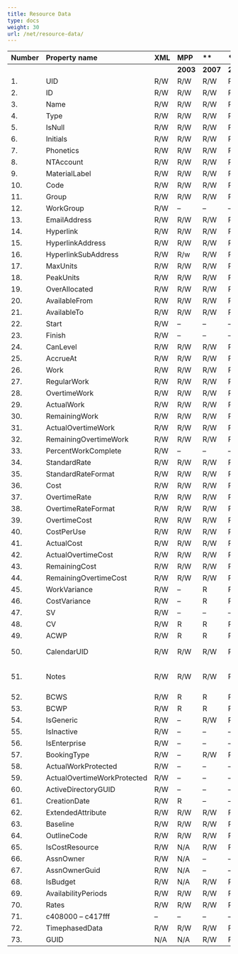 ```yaml
---
title: Resource Data
type: docs
weight: 30
url: /net/resource-data/
---
```


|**Number** |**Property name** |**XML** |**MPP** |** |** |** |**Comments** |
| :- | :- | :- | :- | :- | :- | :- | :- |
| | | |**2003** |**2007** |**2010** |**2013** | |
|1. |UID |R/W |R/W |R/W |R/W |R/W | |
|2. |ID |R/W |R/W |R/W |R/W |R/W | |
|3. |Name |R/W |R/W |R/W |R/W |R/W | |
|4. |Type |R/W |R/W |R/W |R/W |R/W | |
|5. |IsNull |R/W |R/W |R/W |R/W |R/W | |
|6. |Initials |R/W |R/W |R/W |R/W |R/W | |
|7. |Phonetics |R/W |R/W |R/W |R/W |R/W | |
|8. |NTAccount |R/W |R/W |R/W |R/W |R/W | |
|9. |MaterialLabel |R/W |R/W |R/W |R/W |R/W | |
|10. |Code |R/W |R/W |R/W |R/W |R/W | |
|11. |Group |R/W |R/W |R/W |R/W |R/W | |
|12. |WorkGroup |R/W |– |– |– | | |
|13. |EmailAddress |R/W |R/W |R/W |R/W |R/W | |
|14. |Hyperlink |R/W |R/W |R/W |R/W |R/W | |
|15. |HyperlinkAddress |R/W |R/W |R/W |R/W |R/W | |
|16. |HyperlinkSubAddress |R/W |R/w |R/W |R/W |R/W | |
|17. |MaxUnits |R/W |R/W |R/W |R/W |R/W | |
|18. |PeakUnits |R/W |R/W |R/W |R/W |R/W | |
|19. |OverAllocated |R/W |R/W |R/W |R/W |R/W | |
|20. |AvailableFrom |R/W |R/W |R/W |R/W |R/W | |
|21. |AvailableTo |R/W |R/W |R/W |R/W |R/W | |
|22. |Start |R/W |– |– |– |- | |
|23. |Finish |R/W |– |– |– |- | |
|24. |CanLevel |R/W |R/W |R/W |R/W |R/W | |
|25. |AccrueAt |R/W |R/W |R/W |R/W |R/W | |
|26. |Work |R/W |R/W |R/W |R/W |R/W | |
|27. |RegularWork |R/W |R/W |R/W |R/W |R/W | |
|28. |OvertimeWork |R/W |R/W |R/W |R/W |R/W | |
|29. |ActualWork |R/W |R/W |R/W |R/W |R/W | |
|30. |RemainingWork |R/W |R/W |R/W |R/W |R/W | |
|31. |ActualOvertimeWork |R/W |R/W |R/W |R/W |R/W | |
|32. |RemainingOvertimeWork |R/W |R/W |R/W |R/W |R/W | |
|33. |PercentWorkComplete |R/W |– |– |– |- | |
|34. |StandardRate |R/W |R/W |R/W |R/W |R/W | |
|35. |StandardRateFormat |R/W |R/W |R/W |R/W |R/W | |
|36. |Cost |R/W |R/W |R/W |R/W |R/W | |
|37. |OvertimeRate |R/W |R/W |R/W |R/W |R/W | |
|38. |OvertimeRateFormat |R/W |R/W |R/W |R/W |R/W | |
|39. |OvertimeCost |R/W |R/W |R/W |R/W |R/W | |
|40. |CostPerUse |R/W |R/W |R/W |R/W |R/W | |
|41. |ActualCost |R/W |R/W |R/W |R/W |R/W | |
|42. |ActualOvertimeCost |R/W |R/W |R/W |R/W |R/W | |
|43. |RemainingCost |R/W |R/W |R/W |R/W |R/W | |
|44. |RemainingOvertimeCost |R/W |R/W |R/W |R/W |R/W | |
|45. |WorkVariance |R/W |– |R |R |R | |
|46. |CostVariance |R/W |– |R |R |R | |
|47. |SV |R/W |– |– |– |- | |
|48. |CV |R/W |R |R |R |R | |
|49. |ACWP |R/W |R |R |R |R | |
|50. |CalendarUID |R/W |R/W |R/W |R/W |R/W |(Calendar property) |
|51. |Notes |R/W |R/W |R/W |R/W |R/W |Plain Text (NotesText property) |
|52. |BCWS |R/W |R |R |R |R | |
|53. |BCWP |R/W |R |R |R |R | |
|54. |IsGeneric |R/W |– |R/W |R/W |R/W | |
|55. |IsInactive |R/W |– |– |– |- | |
|56. |IsEnterprise |R/W |– |– |– |- | |
|57. |BookingType |R/W |– |R/W |R/W |R/W | |
|58. |ActualWorkProtected |R/W |– |– |– |- | |
|59. |ActualOvertimeWorkProtected |R/W |– |– |– |- | |
|60. |ActiveDirectoryGUID |R/W |– |– |– |- | |
|61. |CreationDate |R/W |R |– |– |- | |
|62. |ExtendedAttribute |R/W |R/W |R/W |R/W |R/W | |
|63. |Baseline |R/W |R/W |R/W |R/W |R/W | |
|64. |OutlineCode |R/W |R/W |R/W |R/W |R/W | |
|65. |IsCostResource |R/W |N/A |R/W |R/W |R/W | |
|66. |AssnOwner |R/W |N/A |– |– |- | |
|67. |AssnOwnerGuid |R/W |N/A |– |– |- | |
|68. |IsBudget |R/W |N/A |R/W |R/W |R/W | |
|69. |AvailabilityPeriods |R/W |R/W |R/W |R/W |R/W | |
|70. |Rates |R/W |R/W |R/W |R/W |R/W | |
|71. |c408000 – c417fff |– |– |– |– |- | |
|72. |TimephasedData |R/W |R/W |R/W |R/W |R/W | |
|73. |GUID |N/A |N/A |R/W |R/W |R/W | |

